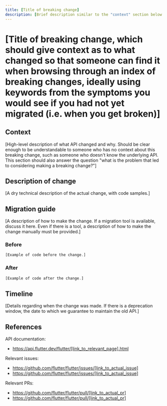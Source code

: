 ```yaml
---
title: [Title of breaking change]
description: [Brief description similar to the "context" section below.]
---
```


# [Title of breaking change, which should give context as to what changed so that someone can find it when browsing through an index of breaking changes, ideally using keywords from the symptoms you would see if you had not yet migrated (i.e. when you get broken)]


## Context

[High-level description of what API changed and why.
Should be clear enough to be understandable to someone
who has no context about this breaking change,
such as someone who doesn't know the underlying API.
This section should also answer the question
"what is the problem that led to considering making
a breaking change?"]


## Description of change

[A dry technical description of the actual change,
with code samples.]


## Migration guide

[A description of how to make the change.
If a migration tool is available,
discuss it here. Even if there is a tool,
a description of how to make the change manually must be provided.]

### Before

```dart
[Example of code before the change.]
```

### After

```dart
[Example of code after the change.]
```


## Timeline

[Details regarding when the change was made.
If there is a deprecation window,
the date to which we guarantee to maintain the old API.]


## References

API documentation:
* https://api.flutter.dev/flutter/[link_to_relevant_page].html

Relevant issues:
* https://github.com/flutter/flutter/issues/[link_to_actual_issue]
* https://github.com/flutter/flutter/issues/[link_to_actual_issue]

Relevant PRs:
* https://github.com/flutter/flutter/pull/[link_to_actual_pr]
* https://github.com/flutter/flutter/pull/[link_to_actual_pr]
